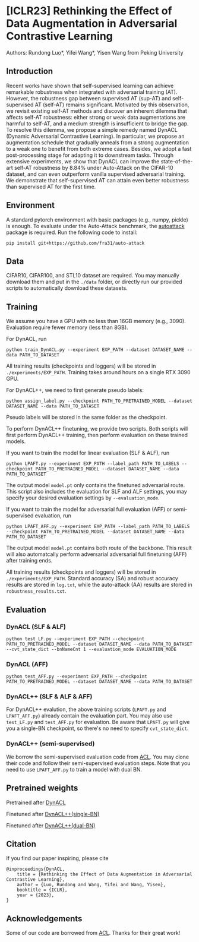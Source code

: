 # [ICLR23] Rethinking the Effect of Data Augmentation in Adversarial Contrastive Learning

Authors: Rundong Luo*, Yifei Wang*, Yisen Wang from Peking University


## Introduction
Recent works have shown that self-supervised learning can achieve remarkable robustness when integrated with adversarial training (AT). However, the robustness gap between supervised AT (sup-AT) and self-supervised AT (self-AT) remains significant. Motivated by this observation, we revisit existing self-AT methods and discover an inherent dilemma that affects self-AT robustness: either strong or weak data augmentations are harmful to self-AT, and a medium strength is insufficient to bridge the gap. To resolve this dilemma, we propose a simple remedy named DynACL (Dynamic Adversarial Contrastive Learning). In particular, we propose an augmentation schedule that gradually anneals from a strong augmentation to a weak one to benefit from both extreme cases. Besides, we adopt a fast post-processing stage for adapting it to downstream tasks. Through extensive experiments, we show that DynACL can improve the state-of-the-art self-AT robustness by 8.84% under Auto-Attack on the CIFAR-10 dataset, and can even outperform vanilla supervised adversarial training. We demonstrate that self-supervised AT can attain even better robustness than supervised AT for the first time.

## Environment
A standard pytorch environment with basic packages (e.g., numpy, pickle) is enough. To evaluate under the Auto-Attack benchmark, the [autoattack](https://github.com/fra31/auto-attack) package is required. Run the following code to install:

    pip install git+https://github.com/fra31/auto-attack

## Data
CIFAR10, CIFAR100, and STL10 dataset are required. You may manually download them and put in the ``./data`` folder, or directly run our provided scripts to automatically download these datasets.

## Training

We assume you have a GPU with no less than 16GB memory (e.g., 3090). Evaluation require fewer memory (less than 8GB).

For DynACL, run

    python train_DynACL.py --experiment EXP_PATH --dataset DATASET_NAME --data PATH_TO_DATASET

All training results (checkpoints and loggers) will be stored in ``./experiments/EXP_PATH``. Training takes around  hours on a single RTX 3090 GPU.

For DynACL++, we need to first generate pseudo labels:

    python assign_label.py --checkpoint PATH_TO_PRETRAINED_MODEL --dataset DATASET_NAME --data PATH_TO_DATASET

Pseudo labels will be stored in the same folder as the checkpoint.

To perform DynACL++ finetuning, we provide two scripts. Both scripts will first perform DynACL++ training, then perform evaluation on these trained models.

If you want to train the model for linear evaluation (SLF & ALF), run

    python LPAFT.py --experiment EXP_PATH --label_path PATH_TO_LABELS --checkpoint PATH_TO_PRETRAINED_MODEL --dataset DATASET_NAME --data PATH_TO_DATASET

The output model ``model.pt`` only contains the finetuned adversarial route.  This script also includes the evaluation for SLF and ALF settings, you may specify your desired evaluation settings by ``--evaluation_mode``. 

If you want to train the model for adversarial full evaluation (AFF) or semi-supervised evaluation, run 

    python LPAFT_AFF.py --experiment EXP_PATH --label_path PATH_TO_LABELS --checkpoint PATH_TO_PRETRAINED_MODEL --dataset DATASET_NAME --data PATH_TO_DATASET

The output model ``model.pt`` contains both route of the backbone. This result will also automatcally perform adversarial adversarial full finetuning (AFF) after training ends.

All training results (checkpoints and loggers) will be stored in ``./experiments/EXP_PATH``. Standard accuracy (SA) and robust accuracy results are stored in ``log.txt``, while the auto-attack (AA) results are stored in ``robustness_results.txt``.

## Evaluation

### DynACL (SLF & ALF) 

    python test_LF.py --experiment EXP_PATH --checkpoint PATH_TO_PRETRAINED_MODEL --dataset DATASET_NAME --data PATH_TO_DATASET --cvt_state_dict --bnNameCnt 1 --evaluation_mode EVALUATION_MODE

### DynACL (AFF) 

    python test_AFF.py --experiment EXP_PATH --checkpoint PATH_TO_PRETRAINED_MODEL --dataset DATASET_NAME --data PATH_TO_DATASET

### DynACL++ (SLF & ALF & AFF)
For DynACL++ evalution, the above training scripts (``LPAFT.py`` and ``LPAFT_AFF.py``) already contain the evaluation part. You may also use ``test_LF.py`` and ``test_AFF.py`` for evaluation. Be aware that ``LPAFT.py`` will give you a single-BN checkpoint, so there's no need to specify ``cvt_state_dict``.

### DynACL++ (semi-supervised)
We borrow the semi-supervised evaluation code from [ACL](https://github.com/VITA-Group/Adversarial-Contrastive-Learning). You may clone their code and follow their semi-supervised evaluation steps. Note that you need to use ``LPAFT_AFF.py`` to train a model with dual BN.

## Pretrained weights

Pretrained after [DynACL](https://disk.pku.edu.cn:443/link/6753909DC4EC5E17AD4A5290A55EA6F0)

Finetuned after [DynACL++(single-BN)](https://disk.pku.edu.cn:443/link/575295C2C24F6F9404C50765D5899FD8)

Finetuned after [DynACL++(dual-BN)](https://disk.pku.edu.cn:443/link/6543A73CECDF6F88EDD10FA7EB95508E)

## Citation
If you find our paper inspiring, please cite

    @inproceedings{DynACL,
        title = {Rethinking the Effect of Data Augmentation in Adversarial Contrastive Learning},
        author = {Luo, Rundong and Wang, Yifei and Wang, Yisen},
        booktitle = {ICLR},
        year = {2023},
    }

## Acknowledgements

Some of our code are borrowed from [ACL](https://github.com/VITA-Group/Adversarial-Contrastive-Learning). Thanks for their great work!



